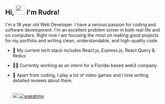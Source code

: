 ## Hi, <img src="https://raw.githubusercontent.com/MartinHeinz/MartinHeinz/master/wave.gif" width="30px"> I'm Rudra!

I'm a 18 year old Web Developer. I have a serious passion for coding and software development.
I'm an excellent problem solver in both real life and on computers. Right now I am focusing the most on making good projects for my portfolio and writing clean, understandable, and high-quality code.
<br>

- 🔧 My current tech stack includes React.js, Express.js, React Query & Redux
- 👩‍💻 Currently working as an intern for a Florida-based web3 company
- 🚀 Apart from coding, I play a lot of video games and I love writing detailed reviews about them.
  <br>
  <br>

  ![](https://visitor-badge.laobi.icu/badge?page_id=rk03ind.visitor-badge&style=flat-square&color=0088cc)
  [![wakatime](https://wakatime.com/badge/user/a7924e1b-9408-4de7-aac3-b6d8a4e258a1.svg)](https://wakatime.com/@a7924e1b-9408-4de7-aac3-b6d8a4e258a1)
